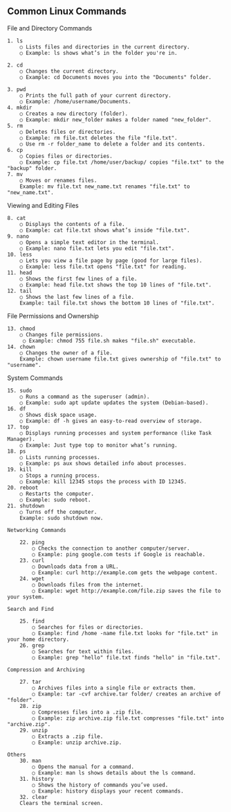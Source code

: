 ## Common Linux Commands 


File and Directory Commands

    1. ls
        ○ Lists files and directories in the current directory.
        ○ Example: ls shows what’s in the folder you're in.

    2. cd
        ○ Changes the current directory.
        ○ Example: cd Documents moves you into the "Documents" folder.

    3. pwd
        ○ Prints the full path of your current directory.
        ○ Example: /home/username/Documents.
    4. mkdir
        ○ Creates a new directory (folder).
        ○ Example: mkdir new_folder makes a folder named "new_folder".
    5. rm
        ○ Deletes files or directories.
        ○ Example: rm file.txt deletes the file "file.txt".
        ○ Use rm -r folder_name to delete a folder and its contents.
    6. cp
        ○ Copies files or directories.
        ○ Example: cp file.txt /home/user/backup/ copies "file.txt" to the "backup" folder.
    7. mv
        ○ Moves or renames files.
        Example: mv file.txt new_name.txt renames "file.txt" to "new_name.txt".

Viewing and Editing Files

    8. cat
        ○ Displays the contents of a file.
        ○ Example: cat file.txt shows what’s inside "file.txt".
    9. nano
        ○ Opens a simple text editor in the terminal.
        ○ Example: nano file.txt lets you edit "file.txt".
    10. less
        ○ Lets you view a file page by page (good for large files).
        ○ Example: less file.txt opens "file.txt" for reading.
    11. head
        ○ Shows the first few lines of a file.
        ○ Example: head file.txt shows the top 10 lines of "file.txt".
    12. tail
        ○ Shows the last few lines of a file.
        Example: tail file.txt shows the bottom 10 lines of "file.txt".

File Permissions and Ownership

    13. chmod
        ○ Changes file permissions.
         ○ Example: chmod 755 file.sh makes "file.sh" executable.
    14. chown
        ○ Changes the owner of a file.
        Example: chown username file.txt gives ownership of "file.txt" to "username".

System Commands

    15. sudo
        ○ Runs a command as the superuser (admin).
        ○ Example: sudo apt update updates the system (Debian-based).
    16. df
        ○ Shows disk space usage.
        ○ Example: df -h gives an easy-to-read overview of storage.
    17. top
        ○ Displays running processes and system performance (like Task Manager).
        ○ Example: Just type top to monitor what’s running.
    18. ps
        ○ Lists running processes.
        ○ Example: ps aux shows detailed info about processes.
    19. kill
        ○ Stops a running process.
        ○ Example: kill 12345 stops the process with ID 12345.
    20. reboot
        ○ Restarts the computer.
        ○ Example: sudo reboot.
    21. shutdown
        ○ Turns off the computer.
        Example: sudo shutdown now.

    Networking Commands

        22. ping
            ○ Checks the connection to another computer/server.
            ○ Example: ping google.com tests if Google is reachable.
        23. curl
            ○ Downloads data from a URL.
            ○ Example: curl http://example.com gets the webpage content.
        24. wget
            ○ Downloads files from the internet.
            ○ Example: wget http://example.com/file.zip saves the file to your system.
    
    Search and Find

        25. find
            ○ Searches for files or directories.
            ○ Example: find /home -name file.txt looks for "file.txt" in your home directory.
        26. grep
            ○ Searches for text within files.
            ○ Example: grep "hello" file.txt finds "hello" in "file.txt".
    
    Compression and Archiving

        27. tar
            ○ Archives files into a single file or extracts them.
            ○ Example: tar -cvf archive.tar folder/ creates an archive of "folder".
        28. zip
            ○ Compresses files into a .zip file.
            ○ Example: zip archive.zip file.txt compresses "file.txt" into "archive.zip".
        29. unzip
            ○ Extracts a .zip file.
            ○ Example: unzip archive.zip.
    
    Others
        30. man
            ○ Opens the manual for a command.
            ○ Example: man ls shows details about the ls command.
        31. history
            ○ Shows the history of commands you’ve used.
            ○ Example: history displays your recent commands.
        32. clear
        Clears the terminal screen. 